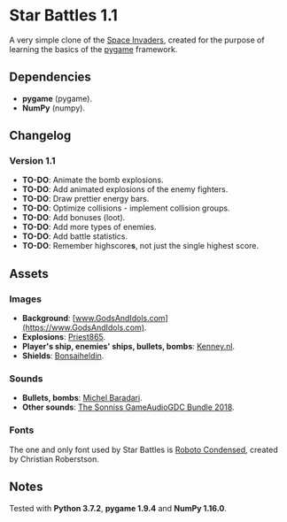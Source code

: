 # Star Battles 1.1

A very simple clone of the [Space Invaders](https://en.wikipedia.org/wiki/Space_Invaders), created for the purpose of learning the basics of the [pygame](https://www.pygame.org/) framework.

## Dependencies

- **pygame** (pygame).
- **NumPy** (numpy).

## Changelog

### Version 1.1

- **TO-DO**: Animate the bomb explosions.
- **TO-DO**: Add animated explosions of the enemy fighters.
- **TO-DO**: Draw prettier energy bars.
- **TO-DO**: Optimize collisions - implement collision groups.
- **TO-DO**: Add bonuses (loot).
- **TO-DO**: Add more types of enemies.
- **TO-DO**: Add battle statistics.
- **TO-DO**: Remember highscore**s**, not just the single highest score.

## Assets

### Images

- **Background**: [www.GodsAndIdols.com](https://www.GodsAndIdols.com).
- **Explosions**: [Priest865](https://opengameart.org/content/space-assets).
- **Player's ship, enemies' ships, bullets, bombs**: [Kenney.nl](https://kenney.nl/).
- **Shields**: [Bonsaiheldin](http://bonsaiheld.org/).

### Sounds

- **Bullets, bombs**: [Michel Baradari](https://opengameart.org/content/4-projectile-launches).
- **Other sounds**: [The Sonniss GameAudioGDC Bundle 2018](https://www.reddit.com/r/gamedev/comments/85kzjw/30gb_of_high_quality_sound_effects_the_sonniss/).

### Fonts

The one and only font used by Star Battles is [Roboto Condensed](https://fonts.google.com/specimen/Roboto+Condensed), created by Christian Roberstson.

## Notes

Tested with **Python 3.7.2**, **pygame 1.9.4** and **NumPy 1.16.0**.